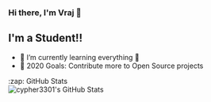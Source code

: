 ### Hi there, I'm Vraj 👋

## I'm a Student!!

- 🌱 I’m currently learning everything 🤣
- 🥅 2020 Goals: Contribute more to Open Source projects

<summary>:zap: GitHub Stats</summary>

<img align="left" alt="cypher3301's GitHub Stats" src="https://github-readme-stats.codestackr.vercel.app/api?username=cypher3301&show_icons=true&hide_border=true" />

